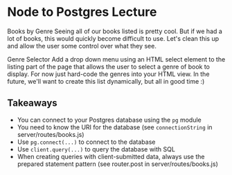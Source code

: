 # Node to Postgres Lecture
Books by Genre
Seeing all of our books listed is pretty cool. But if we had a lot of books, this would quickly become difficult to use. Let's clean this up and allow the user some control over what they see.

Genre Selector
Add a drop down menu using an HTML select element to the listing part of the page that allows the user to select a genre of book to display. For now just hard-code the genres into your HTML view. In the future, we'll want to create this list dynamically, but all in good time :)

## Takeaways

* You can connect to your Postgres database using the `pg` module
* You need to know the URI for the database (see `connectionString` in server/routes/books.js)
* Use `pg.connect(...)` to connect to the database
* Use `client.query(...)` to query the database with SQL
* When creating queries with client-submitted data, always use the prepared statement pattern (see router.post in server/routes/books.js)
